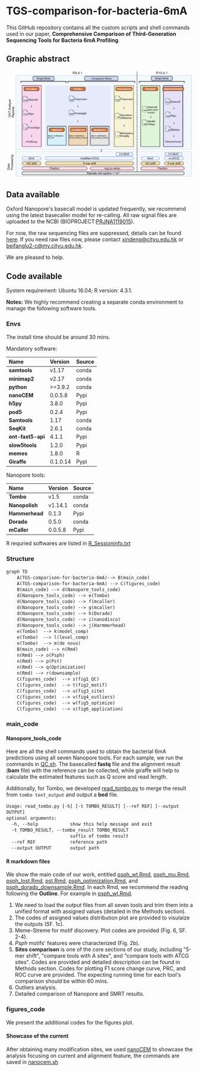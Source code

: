 # TGS-comparison-for-bacteria-6mA

This GitHub repository contains all the custom scripts and shell commands used in our paper, **Comprehensive Comparison of Third-Generation Sequencing Tools for Bacteria 6mA Profiling**.

## Graphic abstract
![abstract](readme_fig/workflow.png)
## Data available
Oxford Nanopore's basecall model is updated frequently, we recommend using the latest basecaller model for re-calling. All raw signal files are uploaded to the NCBI (BIOPROJECT:[PRJNA1119015](https://ncbi.nlm.nih.gov/bioproject/?term=PRJNA1119015)).

For now, the raw sequencing files are suppressed, details can be found [here](http://ftp-trace.ncbi.nlm.nih.gov/sra/review/SRP511146_20240709_121051_f2fc6039cf8effd72bb50da4390115f6). If you need raw files now, please contact xindeng@cityu.edu.hk or beifanglu2-c@my.cityu.edu.hk.

We are pleased to help.

## Code available

System requirement: Ubuntu 16.04; R version: 4.3.1.

**Notes:** We highly recommend creating a separate conda environment to manage the following software tools.

### Envs

The install time should be around 30 mins.

Mandatory software:

| Name         | Version  | Source|
|:-------------|:---------|:--------|
| **samtools** | v1.17    |conda|
| **minimap2** | v2.17    |conda|
| **python**   | \>=3.9.2 |conda|
| **nanoCEM**  | 0.0.5.8  |Pypi|
| **h5py**  | 3.8.0  |Pypi|
| **pod5**  | 0.2.4  |Pypi|
| **Samtools**  | 1.17  |conda|
| **SeqKit**  | 2.6.1  |conda|
| **ont-fast5-api**  | 4.1.1  |Pypi|
| **slow5tools**  | 1.2.0  |Pypi|
| **memes**  | 1.8.0  |R|
| **Giraffe**  | 0.1.0.14  |Pypi|


Nanopore tools:


| Name            | Version | Source|
|:----------------|:--------|:--------|
| **Tombo**       | v1.5    |conda|
| **Nanopolish**  | v1.14.1 |conda|
| **Hammerhead** | 0.1.3   |Pypi|
| **Dorado**  | 0.5.0  |conda|
| **mCaller**  | 0.0.5.8  |Pypi|


R requried softwares are listed in [R_Sessioninfo.txt](figures_code/R_Sessioninfo.txt)

### Structure

```mermaid
graph TD
	A(TGS-comparison-for-bacteria-6mA)--> B(main_code)
	A(TGS-comparison-for-bacteria-6mA) --> C(figures_code)
    B(main_code) --> d(Nanopore_tools_code)
    d(Nanopore_tools_code) --> e(Tombo)
    d(Nanopore_tools_code) --> f(mcaller)
    d(Nanopore_tools_code) --> g(mcaller)
    d(Nanopore_tools_code) --> h(Dorado)
    d(Nanopore_tools_code) --> i(nanodisco)
    d(Nanopore_tools_code) --> j(Harmmerhead)
    e(Tombo)  --> k(model_comp)
    e(Tombo)  --> l(level_comp)
    e(Tombo)  --> m(de novo)
	B(main_code) --> n(Rmd)
	n(Rmd) --> o(Psph)
	n(Rmd) --> p(Pst)
	n(Rmd) --> q(Optimization)
	n(Rmd) --> r(downsample)
    C(figures_code)  --> s(fig1_QC)
    C(figures_code)  --> t(fig2_motif)
    C(figures_code)  --> u(fig3_site)
    C(figures_code)  --> v(fig4_outliers)
    C(figures_code)  --> w(fig5_optimize)
    C(figures_code)  --> x(fig6_application)

```

### main_code
#### Nanopore_tools_code
Here are all the shell commands used to obtain the bacterial 6mA predictions using all seven Nanopore tools.
For each sample, we run the commands in [QC.sh](main_code/QC.sh). The basecalled **fastq** file and the alignment result (**bam** file) with the reference can be collected,
while giraffe will help to calculate the estimated features such as Q score and read length.

Additionally, for Tombo, we developed [read_tombo.py](main_code/Nanopore_tools_code/read_tombo.py) to merge the result from `tombo text_output` and output a **bed** file.

    Usage: read_tombo.py [-h] [-t TOMBO_RESULT] [--ref REF] [--output OUTPUT]
    optional arguments:                                                      
      -h, --help            show this help message and exit                  
      -t TOMBO_RESULT, --tombo_result TOMBO_RESULT                       
                            suffix of tombo result                           
      --ref REF             reference path                                   
      --output OUTPUT       output path   

#### R markdown files
We show the main code of our work, entitled [psph_wt.Rmd](main_code/psph_wt.Rmd), [psph_mu.Rmd](main_code/psph_mu.Rmd), [psph_lost.Rmd](main_code/psph_lost.Rmd), [pst.Rmd](main_code/pst.Rmd), [psph_optimization.Rmd](main_code/psph_optimization.Rmd), and [psph_dorado_downsample.Rmd](main_code/psph_dorado_downsample.Rmd).
In each Rmd, we recommend the reading following the **Outline**.
For example in [psph_wt.Rmd](main_code/psph_wt.Rmd). 
1. We need to load the output files from all seven tools and trim them into a unified format with assigned values (detailed in the Methods section).
2. The codes of assigned values distribution plot are provided to visulaize the outputs (SF. 1c).
3. Meme-Streme for motif discovery. Plot codes are provided (Fig. 6, SF. 2-4).
4. _Psph_ motifs' features were characterized (Fig. 2b).
5. **Sites comparison** is one of the core sections of our study, including "5-mer shift", "compare tools with A sites", and "compare tools with ATCG sites".
   Codes are provided and detailed description can be found in Methods section.
   Codes for plotting F1 score change curve, PRC, and ROC curve are provided.
   The expecting running time for each tool's comparison should be within 60 mins.
7. Outliers analysis.
8. Detailed comparison of Nanopore and SMRT results.


### figures_code
We present the additional codes for the figures plot.

#### Showcase of the current
After obtaining many modification sites, 
we used [nanoCEM](https://github.com/lrslab/nanoCEM) to showcase the analysis focusing on current and alignment feature, the commands are saved in [nanocem.sh](figures_code/SF5/nanocem.sh)
